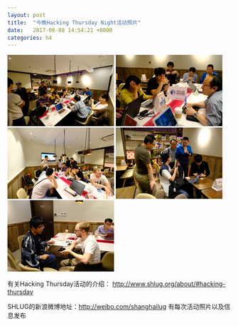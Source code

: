 ```yaml
---
layout: post
title:  "今晚Hacking Thursday Night活动照片"
date:   2017-06-08 14:54:21 +0000
categories: h4
---
```


[<img src='https://raw.githubusercontent.com/shanghailug/res2017/master/h608.h4/h608_2038_5800+08.240x160.jpg'>](https://raw.githubusercontent.com/shanghailug/res2017/master/h608.h4/h608_2038_5800+08.JPG)
[<img src='https://raw.githubusercontent.com/shanghailug/res2017/master/h608.h4/h608_2039_0900+08.240x160.jpg'>](https://raw.githubusercontent.com/shanghailug/res2017/master/h608.h4/h608_2039_0900+08.JPG)
[<img src='https://raw.githubusercontent.com/shanghailug/res2017/master/h608.h4/h608_2040_5100+08.240x160.jpg'>](https://raw.githubusercontent.com/shanghailug/res2017/master/h608.h4/h608_2040_5100+08.JPG)
[<img src='https://raw.githubusercontent.com/shanghailug/res2017/master/h608.h4/h608_2057_4000+08.240x160.jpg'>](https://raw.githubusercontent.com/shanghailug/res2017/master/h608.h4/h608_2057_4000+08.JPG)
[<img src='https://raw.githubusercontent.com/shanghailug/res2017/master/h608.h4/h608_2058_0400+08.240x160.jpg'>](https://raw.githubusercontent.com/shanghailug/res2017/master/h608.h4/h608_2058_0400+08.JPG)

有关Hacking Thursday活动的介绍：
http://www.shlug.org/about/#hacking-thursday

SHLUG的新浪微博地址：http://weibo.com/shanghailug 有每次活动照片以及信息发布


